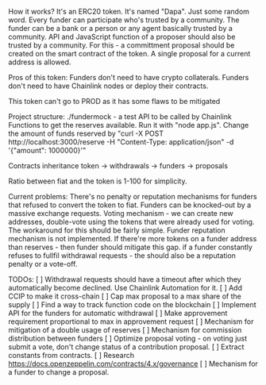 How it works?
It's an ERC20 token. It's named "Dapa". Just some random word.
Every funder can participate who's trusted by a community. The funder can be a bank or a person or any agent basically trusted by a community. API and JavaScript function of a proposer should also be trusted by a community. For this - a committment proposal should be created on the smart contract of the token. A single proposal for a current address is allowed.

Pros of this token:
Funders don't need to have crypto collaterals.
Funders don't need to have Chainlink nodes or deploy their contracts.

This token can't go to PROD as it has some flaws to be mitigated

Project structure:
./fundermock - a test API to be called by Chainlink Functions to get the reserves available. Run it with "node app.js". Change the amount of funds reserved by "curl -X POST http://localhost:3000/reserve -H "Content-Type: application/json" -d '{"amount": 1000000}'"

Contracts inheritance
token -> withdrawals -> funders -> proposals

Ratio between fiat and the token is 1-100 for simplicity.

Current problems:
There's no penalty or reputation mechanisms for funders that refused to convert the token to fiat.
Funders can be knocked-out by a massive exchange requests.
Voting mechanism - we can create new addresses, double-vote using the tokens that were already used for voting. The workaround for this should be fairly simple.
Funder reputation mechanism is not implemented. If there're more tokens on a funder address than reserves - then funder should mitigate this gap. if a funder constantly refuses to fullfil withdrawal requests - the should also be a reputation penalty or a vote-off.

TODOs:
[ ] Withdrawal requests should have a timeout after which they automatically become declined. Use Chainlink Automation for it.
[ ] Add CCIP to make it cross-chain
[ ] Cap max proposal to a max share of the supply
[ ] Find a way to track function code on the blockchain
[ ] Implement API for the funders for automatic withdrawal
[ ] Make approvement requirement proportional to max in approvement request
[ ] Mechanism for mitigation of a double usage of reserves
[ ] Mechanism for commission distribution between funders
[ ] Optimize proposal voting - on voting just submit a vote, don't change status of a contribution proposal.
[ ] Extract constants from contracts.
[ ] Research https://docs.openzeppelin.com/contracts/4.x/governance
[ ] Mechanism for a funder to change a proposal.
